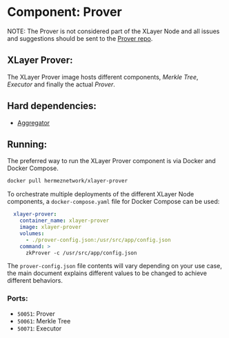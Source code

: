 # Component: Prover

NOTE: The Prover is not considered part of the XLayer Node and all issues and suggestions should be sent to the [Prover repo](https://github.com/okx/xlayer-prover/).

## XLayer Prover:

The XLayer Prover image hosts different components, *Merkle Tree*, *Executor* and finally the actual *Prover*.

## Hard dependencies:

- [Aggregator](./aggregator.md)

## Running:

The preferred way to run the XLayer Prover component is via Docker and Docker Compose.

```bash
docker pull hermeznetwork/xlayer-prover
```

To orchestrate multiple deployments of the different XLayer Node components, a `docker-compose.yaml` file for Docker Compose can be used:

```yaml
  xlayer-prover:
    container_name: xlayer-prover
    image: xlayer-prover
    volumes:
      - ./prover-config.json:/usr/src/app/config.json
    command: >
      zkProver -c /usr/src/app/config.json
```

The `prover-config.json` file contents will vary depending on your use case, the main document explains different values to be changed to achieve different behaviors.

### Ports:

- `50051`: Prover
- `50061`: Merkle Tree
- `50071`: Executor